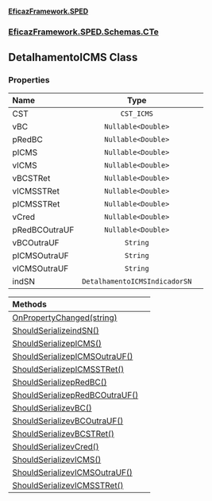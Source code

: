 #### [EficazFramework.SPED](EficazFrameworkSPED.md 'EficazFramework SPED')
### [EficazFramework.SPED.Schemas.CTe](EficazFramework.SPED.Schemas.CTe.md 'EficazFramework.SPED.Schemas.CTe')

## DetalhamentoICMS Class
### Properties

| Name | Type | |
| :--- | :---: | :--- |
| CST | `CST_ICMS` |  |
| vBC | `Nullable<Double>` |  |
| pRedBC | `Nullable<Double>` |  |
| pICMS | `Nullable<Double>` |  |
| vICMS | `Nullable<Double>` |  |
| vBCSTRet | `Nullable<Double>` |  |
| vICMSSTRet | `Nullable<Double>` |  |
| pICMSSTRet | `Nullable<Double>` |  |
| vCred | `Nullable<Double>` |  |
| pRedBCOutraUF | `Nullable<Double>` |  |
| vBCOutraUF | `String` |  |
| pICMSOutraUF | `String` |  |
| vICMSOutraUF | `String` |  |
| indSN | `DetalhamentoICMSIndicadorSN` |  |

| Methods | |
| :--- | :--- |
| [OnPropertyChanged(string)](EficazFramework.SPED.Schemas.CTe/DetalhamentoICMS/OnPropertyChanged(string).md 'EficazFramework.SPED.Schemas.CTe.DetalhamentoICMS.OnPropertyChanged(string)') | |
| [ShouldSerializeindSN()](EficazFramework.SPED.Schemas.CTe/DetalhamentoICMS/ShouldSerializeindSN().md 'EficazFramework.SPED.Schemas.CTe.DetalhamentoICMS.ShouldSerializeindSN()') | |
| [ShouldSerializepICMS()](EficazFramework.SPED.Schemas.CTe/DetalhamentoICMS/ShouldSerializepICMS().md 'EficazFramework.SPED.Schemas.CTe.DetalhamentoICMS.ShouldSerializepICMS()') | |
| [ShouldSerializepICMSOutraUF()](EficazFramework.SPED.Schemas.CTe/DetalhamentoICMS/ShouldSerializepICMSOutraUF().md 'EficazFramework.SPED.Schemas.CTe.DetalhamentoICMS.ShouldSerializepICMSOutraUF()') | |
| [ShouldSerializepICMSSTRet()](EficazFramework.SPED.Schemas.CTe/DetalhamentoICMS/ShouldSerializepICMSSTRet().md 'EficazFramework.SPED.Schemas.CTe.DetalhamentoICMS.ShouldSerializepICMSSTRet()') | |
| [ShouldSerializepRedBC()](EficazFramework.SPED.Schemas.CTe/DetalhamentoICMS/ShouldSerializepRedBC().md 'EficazFramework.SPED.Schemas.CTe.DetalhamentoICMS.ShouldSerializepRedBC()') | |
| [ShouldSerializepRedBCOutraUF()](EficazFramework.SPED.Schemas.CTe/DetalhamentoICMS/ShouldSerializepRedBCOutraUF().md 'EficazFramework.SPED.Schemas.CTe.DetalhamentoICMS.ShouldSerializepRedBCOutraUF()') | |
| [ShouldSerializevBC()](EficazFramework.SPED.Schemas.CTe/DetalhamentoICMS/ShouldSerializevBC().md 'EficazFramework.SPED.Schemas.CTe.DetalhamentoICMS.ShouldSerializevBC()') | |
| [ShouldSerializevBCOutraUF()](EficazFramework.SPED.Schemas.CTe/DetalhamentoICMS/ShouldSerializevBCOutraUF().md 'EficazFramework.SPED.Schemas.CTe.DetalhamentoICMS.ShouldSerializevBCOutraUF()') | |
| [ShouldSerializevBCSTRet()](EficazFramework.SPED.Schemas.CTe/DetalhamentoICMS/ShouldSerializevBCSTRet().md 'EficazFramework.SPED.Schemas.CTe.DetalhamentoICMS.ShouldSerializevBCSTRet()') | |
| [ShouldSerializevCred()](EficazFramework.SPED.Schemas.CTe/DetalhamentoICMS/ShouldSerializevCred().md 'EficazFramework.SPED.Schemas.CTe.DetalhamentoICMS.ShouldSerializevCred()') | |
| [ShouldSerializevICMS()](EficazFramework.SPED.Schemas.CTe/DetalhamentoICMS/ShouldSerializevICMS().md 'EficazFramework.SPED.Schemas.CTe.DetalhamentoICMS.ShouldSerializevICMS()') | |
| [ShouldSerializevICMSOutraUF()](EficazFramework.SPED.Schemas.CTe/DetalhamentoICMS/ShouldSerializevICMSOutraUF().md 'EficazFramework.SPED.Schemas.CTe.DetalhamentoICMS.ShouldSerializevICMSOutraUF()') | |
| [ShouldSerializevICMSSTRet()](EficazFramework.SPED.Schemas.CTe/DetalhamentoICMS/ShouldSerializevICMSSTRet().md 'EficazFramework.SPED.Schemas.CTe.DetalhamentoICMS.ShouldSerializevICMSSTRet()') | |

